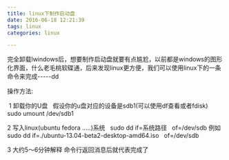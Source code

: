 ```yaml
---
title: linux下制作启动盘
date: 2016-06-18 12:21:39
tags: linux
categories: linux

---
```


完全卸载lwindows后，想要制作启动盘就要有点尴尬，以前都是windows的图形化界面，什么老毛桃软碟通，后来发现linux更方便，我们可以使用linux下的一条命令来完成-----dd

操作方法:

 1 卸载你的U盘
  假设你的u盘对应的设备是sdb1(可以使用df查看或者fdisk)
  sudo umount /dev/sdb1

2 写入linux(ubuntu fedora .....)系统
  sudo dd if=系统路径   of=/dev/sdb
例如   sudo dd if=./ubuntu-13.04-beta2-desktop-amd64.iso   of=/dev/sdb

3 大约5～6分钟解释 命令行返回消息后就代表完成了
